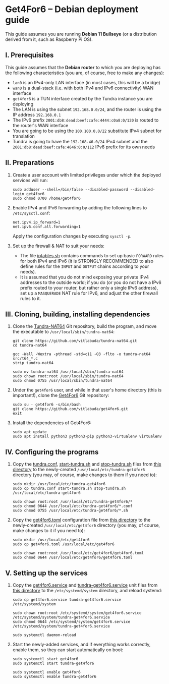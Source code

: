 # Get4For6 – Debian deployment guide
This guide assumes you are running **Debian 11 Bullseye** (or a distribution derived from it, such as Raspberry Pi OS).




## I. Prerequisites
This guide assumes that the **Debian router** to which you are deploying has the following characteristics 
(you are, of course, free to make any changes):
- `lan0` is an IPv4-only LAN interface (in most cases, this will be a bridge)
- `wan0` is a dual-stack (i.e. with both IPv4 and IPv6 connectivity) WAN interface
- `get4for6` is a TUN interface created by the Tundra instance you are deploying
- The LAN is using the subnet `192.168.0.0/24`, and the router is using the IP address `192.168.0.1`
- The IPv6 prefix `2001:db8:dead:beef:cafe:4444:c0a8:0/120` is routed to the router's WAN interface
- You are going to be using the `100.100.0.0/22` substitute IPv4 subnet for translation
- Tundra is going to have the `192.168.46.0/24` IPv4 subnet and the `2001:db8:dead:beef:cafe:4646:0:0/112` IPv6 prefix
  for its own needs


  

## II. Preparations
1. Create a user account with limited privileges under which the deployed services will run:
   ```shell
   sudo adduser --shell=/bin/false --disabled-password --disabled-login get4for6
   sudo chmod 0700 /home/get4for6
   ```


2. Enable IPv4 and IPv6 forwarding by adding the following lines to `/etc/sysctl.conf`:
   ```text
   net.ipv4.ip_forward=1
   net.ipv6.conf.all.forwarding=1
   ```
   Apply the configuration changes by executing `sysctl -p`.


3. Set up the firewall & NAT to suit your needs:
   - The file [iptables.sh](iptables.sh) contains commands to set up basic `FORWARD` rules for both IPv4 and IPv6
     (it is STRONGLY RECOMMENDED to also define rules for the `INPUT` and `OUTPUT` chains according to your needs).
   - It is assumed that you do not mind exposing your private IPv4 addresses to the outside world; if you do (or you do 
     not have a IPv6 prefix routed to your router, but rather only a single IPv6 address), set up a `MASQUERADE` NAT 
     rule for IPv6, and adjust the other firewall rules to it.




## III. Cloning, building, installing dependencies
1. Clone the [Tundra-NAT64](https://github.com/vitlabuda/tundra-nat64) Git repository, build the program, and move
   the executable to `/usr/local/sbin/tundra-nat64`:
   ```shell
   git clone https://github.com/vitlabuda/tundra-nat64.git
   cd tundra-nat64
   
   gcc -Wall -Wextra -pthread -std=c11 -O3 -flto -o tundra-nat64 src/t64_*.c
   strip tundra-nat64
   
   sudo mv tundra-nat64 /usr/local/sbin/tundra-nat64
   sudo chown root:root /usr/local/sbin/tundra-nat64
   sudo chmod 0755 /usr/local/sbin/tundra-nat64
   ```

2. Under the `get4for6` user, and while in that user's home directory (this is important!), clone the 
   [Get4For6](https://github.com/vitlabuda/get4for6) Git repository:
   ```shell
   sudo su - get4for6 -s/bin/bash
   git clone https://github.com/vitlabuda/get4for6.git
   exit
   ```

3. Install the dependencies of Get4For6:
   ```shell
   sudo apt update
   sudo apt install python3 python3-pip python3-virtualenv virtualenv
   ```




## IV. Configuring the programs
1. Copy the [tundra.conf](tundra.conf), [start-tundra.sh](start-tundra.sh) and [stop-tundra.sh](stop-tundra.sh)
   files from [this directory](.) to the newly-created `/usr/local/etc/tundra-get4for6` directory (you may, of course, 
   make changes to them if you need to):
   ```shell
   sudo mkdir /usr/local/etc/tundra-get4for6
   sudo cp tundra.conf start-tundra.sh stop-tundra.sh /usr/local/etc/tundra-get4for6
   
   sudo chown root:root /usr/local/etc/tundra-get4for6/*
   sudo chmod 0644 /usr/local/etc/tundra-get4for6/*.conf
   sudo chmod 0755 /usr/local/etc/tundra-get4for6/*.sh
   ```

2. Copy the [get4for6.toml](get4for6.toml) configuration file from [this directory](.) to the newly-created
   `/usr/local/etc/get4for6` directory (you may, of course, make changes to it if you need to):
   ```shell
   sudo mkdir /usr/local/etc/get4for6
   sudo cp get4for6.toml /usr/local/etc/get4for6
   
   sudo chown root:root /usr/local/etc/get4for6/get4for6.toml
   sudo chmod 0644 /usr/local/etc/get4for6/get4for6.toml
   ```




## V. Setting up the services 
1. Copy the [get4for6.service](get4for6.service) and [tundra-get4for6.service](tundra-get4for6.service) unit files from 
   [this directory](.) to the `/etc/systemd/system` directory, and reload systemd:
   ```shell
   sudo cp get4for6.service tundra-get4for6.service /etc/systemd/system
   
   sudo chown root:root /etc/systemd/system/get4for6.service /etc/systemd/system/tundra-get4for6.service
   sudo chmod 0644 /etc/systemd/system/get4for6.service /etc/systemd/system/tundra-get4for6.service
   
   sudo systemctl daemon-reload
   ```


2. Start the newly-added services, and if everything works correctly, enable them, so they can start automatically on 
   boot:
   ```shell
   sudo systemctl start get4for6
   sudo systemctl start tundra-get4for6
   
   sudo systemctl enable get4for6
   sudo systemctl enable tundra-get4for6
   ```
